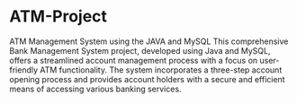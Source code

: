 # ATM-Project
ATM Management System using the JAVA and MySQL 
This comprehensive Bank Management System project, developed using Java and MySQL, offers a streamlined account management process with a focus on user-friendly ATM functionality. The system incorporates a three-step account opening process and provides account holders with a secure and efficient means of accessing various banking services.
